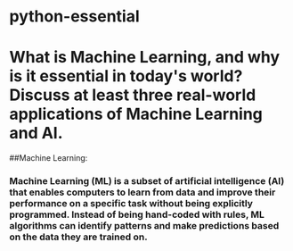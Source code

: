 # python-essential

# What is Machine Learning, and why is it essential in today's world? Discuss at least three real-world applications of Machine Learning and AI.  

##Machine Learning:
### Machine Learning (ML) is a subset of artificial intelligence (AI) that enables computers to learn from data and improve their performance on a specific task  without being explicitly programmed. Instead of being hand-coded with rules, ML algorithms can identify patterns and make predictions based on the data they are trained on.   

